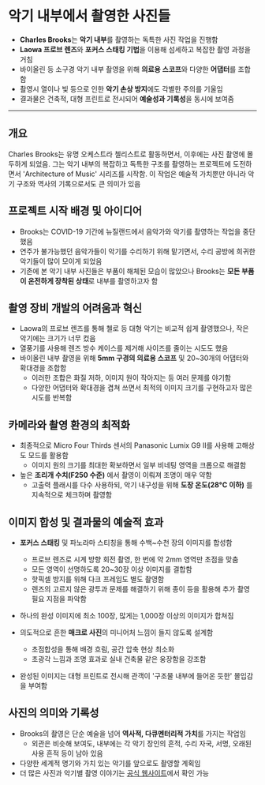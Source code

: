 # 악기 내부에서 촬영한 사진들


* **Charles Brooks**는 **악기 내부**를 촬영하는 독특한 사진 작업을 진행함
* **Laowa 프로브 렌즈**와 **포커스 스태킹 기법**을 이용해 섬세하고 복잡한 촬영 과정을 거침
* 바이올린 등 소구경 악기 내부 촬영을 위해 **의료용 스코프**와 다양한 **어댑터**를 조합함
* 촬영시 열이나 빛 등으로 인한 **악기 손상 방지**에도 각별한 주의를 기울임
* 결과물은 건축적, 대형 프린트로 전시되어 **예술성과 기록성**을 동시에 보여줌

---

개요
--

Charles Brooks는 유명 오케스트라 첼리스트로 활동하면서, 이후에는 사진 촬영에 몰두하게 되었음. 그는 악기 내부의 복잡하고 독특한 구조를 촬영하는 프로젝트에 도전하면서 'Architecture of Music' 시리즈를 시작함. 이 작업은 예술적 가치뿐만 아니라 악기 구조와 역사의 기록으로서도 큰 의미가 있음

프로젝트 시작 배경 및 아이디어
-----------------

* Brooks는 COVID-19 기간에 뉴질랜드에서 음악가와 악기를 촬영하는 작업을 중단했음
* 연주가 불가능했던 음악가들이 악기를 수리하기 위해 맡기면서, 수리 공방에 희귀한 악기들이 많이 모이게 되었음
* 기존에 본 악기 내부 사진들은 부품이 해체된 모습이 많았으나 Brooks는 **모든 부품이 온전하게 장착된 상태**로 내부를 촬영하고자 함

촬영 장비 개발의 어려움과 혁신
-----------------

* Laowa의 프로브 렌즈를 통해 첼로 등 대형 악기는 비교적 쉽게 촬영했으나, 작은 악기에는 크기가 너무 컸음
* 열풍기를 사용해 렌즈 방수 케이스를 제거해 사이즈를 줄이는 시도도 했음
* 바이올린 내부 촬영을 위해 **5mm 구경의 의료용 스코프** 및 20~30개의 어댑터와 확대경을 조합함
  + 이러한 조합은 화질 저하, 이미지 원이 작아지는 등 여러 문제를 야기함
  + 다양한 어댑터와 확대경을 겹쳐 쓰면서 최적의 이미지 크기를 구현하고자 많은 시도를 반복함

카메라와 촬영 환경의 최적화
---------------

* 최종적으로 Micro Four Thirds 센서의 Panasonic Lumix G9 II를 사용해 고해상도 모드를 활용함
  + 이미지 원의 크기를 최대한 확보하면서 일부 비네팅 영역을 크롭으로 해결함
* 높은 **조리개 수치(F250 수준)** 에서 촬영이 이뤄져 조명이 매우 약함
  + 고출력 플래시를 다수 사용하되, 악기 내구성을 위해 **도장 온도(28°C 이하)** 를 지속적으로 체크하며 촬영함

이미지 합성 및 결과물의 예술적 효과
--------------------

* **포커스 스태킹** 및 파노라마 스티칭을 통해 수백~수천 장의 이미지를 합성함

  + 프로브 렌즈로 시계 방향 회전 촬영, 한 번에 약 2mm 영역만 초점을 맞춤
  + 모든 영역이 선명하도록 20~30장 이상 이미지를 결합함
  + 핫픽셀 방지를 위해 다크 프레임도 별도 촬영함
  + 렌즈의 고르지 않은 광투과 문제를 해결하기 위해 종이 등을 활용해 추가 촬영 필요 지점을 파악함
* 하나의 완성 이미지에 최소 100장, 많게는 1,000장 이상의 이미지가 합쳐짐
* 의도적으로 흔한 **매크로 사진**의 미니어처 느낌이 들지 않도록 설계함

  + 초점합성을 통해 배경 흐림, 공간 압축 현상 최소화
  + 초광각 느낌과 조명 효과로 실내 건축물 같은 웅장함을 강조함
* 완성된 이미지는 대형 프린트로 전시해 관객이 '구조물 내부에 들어온 듯한' 몰입감을 부여함

사진의 의미와 기록성
-----------

* Brooks의 촬영은 단순 예술을 넘어 **역사적, 다큐멘터리적 가치**를 가지는 작업임
  + 외관은 비슷해 보여도, 내부에는 각 악기 장인의 흔적, 수리 자국, 서명, 오래된 사용 흔적 등이 남아 있음
* 다양한 세계적 명기와 가치 있는 악기를 앞으로도 촬영할 계획임
* 더 많은 사진과 악기별 촬영 이야기는 [공식 웹사이트](https://www.architectureinmusic.com/en-us)에서 확인 가능
